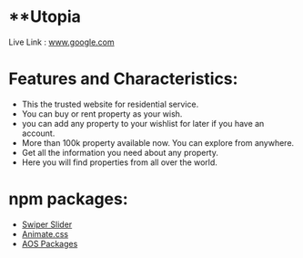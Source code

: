 # **Utopia

Live Link : www.google.com

# Features and Characteristics:
- This the trusted website for residential service.
- You can buy or rent property as your wish.
- you can add any property to your wishlist for later if you have an account.
- More than 100k property available now. You can explore from anywhere.
- Get all the information you need about any property.
- Here you will find properties from all over the world.

# npm packages:
- [Swiper Slider](https://swiperjs.com/)
- [Animate.css](https://animate.style/)
- [AOS Packages](https://www.npmjs.com/package/aos)

